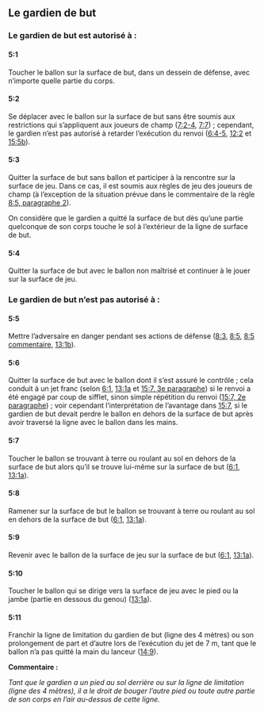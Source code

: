 ## Le gardien de but

### Le gardien de but est autorisé à :

#### 5:1
Toucher le ballon sur la surface de but, dans un dessein de défense, avec n’importe quelle partie du corps.

#### 5:2
Se déplacer avec le ballon sur la surface de but sans être soumis aux restrictions qui s’appliquent aux joueurs de champ
([7:2-4](#7:2), [7:7](#7:7)) ; cependant, le gardien n’est pas autorisé à retarder l’exécution du renvoi ([6:4-5](#6:4),
[12:2](#12:2) et [15:5b](#15:5)).

#### 5:3
Quitter la surface de but sans ballon et participer à la rencontre sur la surface de jeu. Dans ce cas, il est soumis aux
règles de jeu des joueurs de champ (à l’exception de la situation prévue dans le commentaire de la règle
[8:5, paragraphe 2](#8:5)).

On considère que le gardien a quitté la surface de but dès qu’une partie quelconque de son corps touche le sol à
l’extérieur de la ligne de surface de but.

#### 5:4
Quitter la surface de but avec le ballon non maîtrisé et continuer à le jouer sur la surface de jeu.

### Le gardien de but n’est pas autorisé à :

#### 5:5
Mettre l’adversaire en danger pendant ses actions de défense ([8:3](#8:3), [8:5](#8:5), [8:5 commentaire](#8:5),
[13:1b](#13:1)).

#### 5:6
Quitter la surface de but avec le ballon dont il s’est assuré le contrôle ; cela conduit à un jet franc (selon
[6:1](#6:1), [13:1a](#13:1) et [15:7, 3e paragraphe](#15:7)) si le renvoi a été engagé par coup de sifflet, sinon simple
répétition du renvoi ([15:7, 2e paragraphe](#15:7)) ; voir cependant l’interprétation de l’avantage dans [15:7](#15:7),
si le gardien de but devait perdre le ballon en dehors de la surface de but après avoir traversé la ligne avec le ballon
dans les mains.

#### 5:7
Toucher le ballon se trouvant à terre ou roulant au sol en dehors de la surface de but alors qu’il se trouve lui-même
sur la surface de but ([6:1](#6:1), [13:1a](#13:1)).

#### 5:8
Ramener sur la surface de but le ballon se trouvant à terre ou roulant au sol en dehors de la surface de but
([6:1](#6:1), [13:1a](#13:1)).

#### 5:9
Revenir avec le ballon de la surface de jeu sur la surface de but ([6:1](#6:1), [13:1a](#13:1)).

#### 5:10
Toucher le ballon qui se dirige vers la surface de jeu avec le pied ou la jambe (partie en dessous du genou)
([13:1a](#13:1)).

#### 5:11
Franchir la ligne de limitation du gardien de but (ligne des 4 mètres) ou son prolongement de part et d’autre lors de
l’exécution du jet de 7 m, tant que le ballon n’a pas quitté la main du lanceur ([14:9](#14:9)).

**Commentaire :**

*Tant que le gardien a un pied au sol derrière ou sur la ligne de limitation (ligne des 4 mètres), il a le droit de
bouger l’autre pied ou toute autre partie de son corps en l’air au-dessus de cette ligne.*
